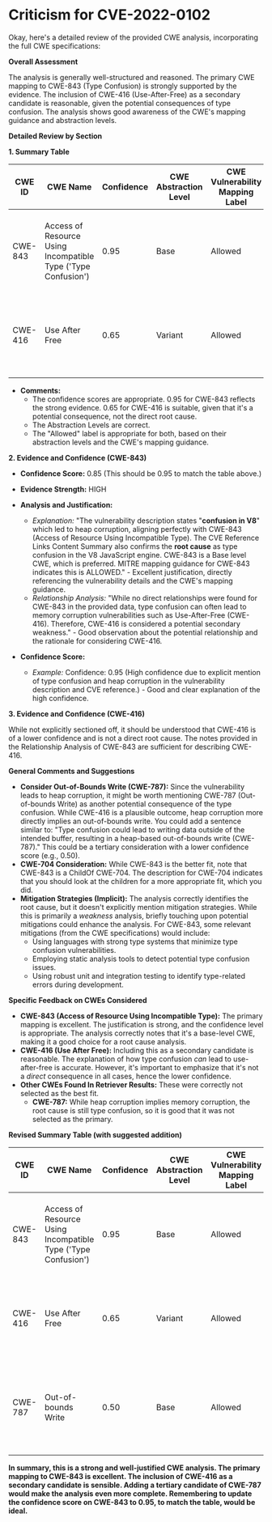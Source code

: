 # Criticism for CVE-2022-0102

Okay, here's a detailed review of the provided CWE analysis, incorporating the full CWE specifications:

**Overall Assessment**

The analysis is generally well-structured and reasoned. The primary CWE mapping to CWE-843 (Type Confusion) is strongly supported by the evidence. The inclusion of CWE-416 (Use-After-Free) as a secondary candidate is reasonable, given the potential consequences of type confusion. The analysis shows good awareness of the CWE's mapping guidance and abstraction levels.

**Detailed Review by Section**

**1. Summary Table**

| CWE ID | CWE Name | Confidence | CWE Abstraction Level | CWE Vulnerability Mapping Label | CWE-Vulnerability Mapping Notes |
|---|---|---|---|---|---|
| CWE-843 | Access of Resource Using Incompatible Type ('Type Confusion') | 0.95 | Base | Allowed | Primary CWE: The vulnerability is caused by type confusion in the V8 engine. |
| CWE-416 | Use After Free | 0.65 | Variant | Allowed | Secondary Candidate: Type confusion can lead to use-after-free scenarios. |

*   **Comments:**
    *   The confidence scores are appropriate. 0.95 for CWE-843 reflects the strong evidence. 0.65 for CWE-416 is suitable, given that it's a potential consequence, not the direct root cause.
    *   The Abstraction Levels are correct.
    *   The "Allowed" label is appropriate for both, based on their abstraction levels and the CWE's mapping guidance.

**2. Evidence and Confidence (CWE-843)**

*   **Confidence Score:** 0.85 (This should be 0.95 to match the table above.)
*   **Evidence Strength:** HIGH

*   **Analysis and Justification:**
    *   *Explanation:* "The vulnerability description states "**confusion in V8**" which led to heap corruption, aligning perfectly with CWE-843 (Access of Resource Using Incompatible Type). The CVE Reference Links Content Summary also confirms the **root cause** as type confusion in the V8 JavaScript engine. CWE-843 is a Base level CWE, which is preferred. MITRE mapping guidance for CWE-843 indicates this is ALLOWED." - Excellent justification, directly referencing the vulnerability details and the CWE's mapping guidance.
    *   *Relationship Analysis:* "While no direct relationships were found for CWE-843 in the provided data, type confusion can often lead to memory corruption vulnerabilities such as Use-After-Free (CWE-416). Therefore, CWE-416 is considered a potential secondary weakness." -  Good observation about the potential relationship and the rationale for considering CWE-416.

*   **Confidence Score:**
    *   *Example:* Confidence: 0.95 (High confidence due to explicit mention of type confusion and heap corruption in the vulnerability description and CVE reference.) - Good and clear explanation of the high confidence.

**3. Evidence and Confidence (CWE-416)**

While not explicitly sectioned off, it should be understood that CWE-416 is of a lower confidence and is not a direct root cause. The notes provided in the Relationship Analysis of CWE-843 are sufficient for describing CWE-416.

**General Comments and Suggestions**

*   **Consider Out-of-Bounds Write (CWE-787):** Since the vulnerability leads to heap corruption, it might be worth mentioning CWE-787 (Out-of-bounds Write) as another potential consequence of the type confusion. While CWE-416 is a plausible outcome, heap corruption more directly implies an out-of-bounds write. You could add a sentence similar to: "Type confusion could lead to writing data outside of the intended buffer, resulting in a heap-based out-of-bounds write (CWE-787)."  This could be a tertiary consideration with a lower confidence score (e.g., 0.50).
*   **CWE-704 Consideration:** While CWE-843 is the better fit, note that CWE-843 is a ChildOf CWE-704. The description for CWE-704 indicates that you should look at the children for a more appropriate fit, which you did.
*   **Mitigation Strategies (Implicit):** The analysis correctly identifies the root cause, but it doesn't explicitly mention mitigation strategies. While this is primarily a *weakness* analysis, briefly touching upon potential mitigations could enhance the analysis. For CWE-843, some relevant mitigations (from the CWE specifications) would include:
    *   Using languages with strong type systems that minimize type confusion vulnerabilities.
    *   Employing static analysis tools to detect potential type confusion issues.
    *   Using robust unit and integration testing to identify type-related errors during development.

**Specific Feedback on CWEs Considered**

*   **CWE-843 (Access of Resource Using Incompatible Type):**  The primary mapping is excellent. The justification is strong, and the confidence level is appropriate. The analysis correctly notes that it's a base-level CWE, making it a good choice for a root cause analysis.
*   **CWE-416 (Use After Free):** Including this as a secondary candidate is reasonable. The explanation of how type confusion *can* lead to use-after-free is accurate. However, it's important to emphasize that it's not a *direct* consequence in all cases, hence the lower confidence.
*   **Other CWEs Found In Retriever Results:** These were correctly not selected as the best fit.
    *   **CWE-787:** While heap corruption implies memory corruption, the root cause is still type confusion, so it is good that it was not selected as the primary.

**Revised Summary Table (with suggested addition)**

| CWE ID | CWE Name | Confidence | CWE Abstraction Level | CWE Vulnerability Mapping Label | CWE-Vulnerability Mapping Notes |
|---|---|---|---|---|---|
| CWE-843 | Access of Resource Using Incompatible Type ('Type Confusion') | 0.95 | Base | Allowed | Primary CWE: The vulnerability is caused by type confusion in the V8 engine. |
| CWE-416 | Use After Free | 0.65 | Variant | Allowed | Secondary Candidate: Type confusion can lead to use-after-free scenarios. |
| CWE-787 | Out-of-bounds Write | 0.50 | Base | Allowed | Tertiary Candidate: Type confusion could cause writing outside buffer bounds. |

**In summary, this is a strong and well-justified CWE analysis. The primary mapping to CWE-843 is excellent. The inclusion of CWE-416 as a secondary candidate is sensible.  Adding a tertiary candidate of CWE-787 would make the analysis even more complete. Remembering to update the confidence score on CWE-843 to 0.95, to match the table, would be ideal.**